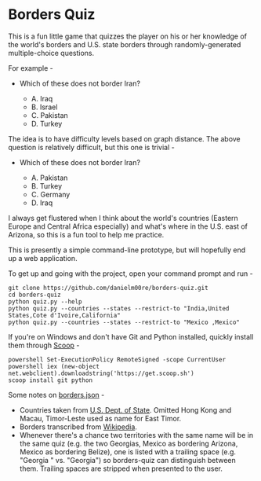 # Borders Quiz

This is a fun little game that quizzes the player on his or her knowledge of the world's borders and U.S. state borders through randomly-generated multiple-choice questions.

For example -

* Which of these does not border Iran?

    * A. Iraq
    * B. Israel
    * C. Pakistan
    * D. Turkey

The idea is to have difficulty levels based on graph distance. The above question is relatively difficult, but this one is trivial -

* Which of these does not border Iran?

    * A. Pakistan
    * B. Turkey
    * C. Germany
    * D. Iraq

I always get flustered when I think about the world's countries (Eastern Europe and Central Africa especially) and what's where in the U.S. east of Arizona, so this is a fun tool to help me practice.

This is presently a simple command-line prototype, but will hopefully end up a web application.

To get up and going with the project, open your command prompt and run -

```
git clone https://github.com/danielm00re/borders-quiz.git
cd borders-quiz
python quiz.py --help
python quiz.py --countries --states --restrict-to "India,United States,Cote d'Ivoire,California"
python quiz.py --countries --states --restrict-to "Mexico ,Mexico"
```

If you're on Windows and don't have Git and Python installed, quickly install them through [Scoop](http://scoop.sh) -

```
powershell Set-ExecutionPolicy RemoteSigned -scope CurrentUser
powershell iex (new-object net.webclient).downloadstring('https://get.scoop.sh')
scoop install git python
```

Some notes on [borders.json](/borders.json) -

* Countries taken from [U.S. Dept. of State](https://www.state.gov/misc/list/index.htm). Omitted Hong Kong and Macau, Timor-Leste used as name for East Timor.
* Borders transcribed from [Wikipedia](https://en.wikipedia.org/wiki/List_of_countries_and_territories_by_land_and_maritime_borders).
* Whenever there's a chance two territories with the same name will be in the same quiz (e.g. the two Georgias, Mexico as bordering Arizona, Mexico as bordering Belize), one is listed with a trailing space (e.g. "Georgia " vs. "Georgia") so borders-quiz can distinguish between them. Trailing spaces are stripped when presented to the user.